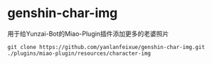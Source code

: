 # genshin-char-img
用于给Yunzai-Bot的Miao-Plugin插件添加更多的老婆照片

```
git clone https://github.com/yanlanfeixue/genshin-char-img.git ./plugins/miao-plugin/resources/character-img
```
